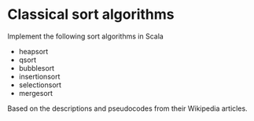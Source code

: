 # Classical sort algorithms

Implement the following sort algorithms in Scala

- heapsort
- qsort
- bubblesort
- insertionsort
- selectionsort
- mergesort

Based on the descriptions and pseudocodes from their Wikipedia articles.
